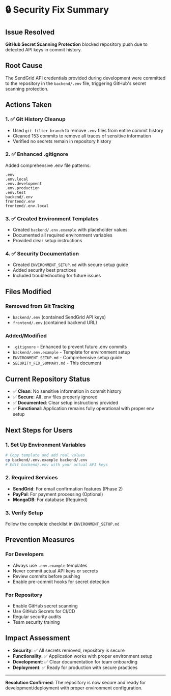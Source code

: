 # 🔒 Security Fix Summary

## Issue Resolved
**GitHub Secret Scanning Protection** blocked repository push due to detected API keys in commit history.

## Root Cause
The SendGrid API credentials provided during development were committed to the repository in the `backend/.env` file, triggering GitHub's secret scanning protection.

## Actions Taken

### 1. ✅ Git History Cleanup
- Used `git filter-branch` to remove `.env` files from entire commit history
- Cleaned 153 commits to remove all traces of sensitive information
- Verified no secrets remain in repository history

### 2. ✅ Enhanced .gitignore
Added comprehensive .env file patterns:
```
.env
.env.local  
.env.development
.env.production
.env.test
backend/.env
frontend/.env
frontend/.env.local
```

### 3. ✅ Created Environment Templates
- Created `backend/.env.example` with placeholder values
- Documented all required environment variables
- Provided clear setup instructions

### 4. ✅ Security Documentation
- Created `ENVIRONMENT_SETUP.md` with secure setup guide
- Added security best practices
- Included troubleshooting for future issues

## Files Modified

### Removed from Git Tracking
- `backend/.env` (contained SendGrid API keys)
- `frontend/.env` (contained backend URL)

### Added/Modified
- `.gitignore` - Enhanced to prevent future .env commits
- `backend/.env.example` - Template for environment setup
- `ENVIRONMENT_SETUP.md` - Comprehensive setup guide
- `SECURITY_FIX_SUMMARY.md` - This document

## Current Repository Status
- ✅ **Clean**: No sensitive information in commit history
- ✅ **Secure**: All .env files properly ignored
- ✅ **Documented**: Clear setup instructions provided
- ✅ **Functional**: Application remains fully operational with proper env setup

## Next Steps for Users

### 1. Set Up Environment Variables
```bash
# Copy template and add real values
cp backend/.env.example backend/.env
# Edit backend/.env with your actual API keys
```

### 2. Required Services
- **SendGrid**: For email confirmation features (Phase 2)
- **PayPal**: For payment processing (Optional)
- **MongoDB**: For database (Required)

### 3. Verify Setup
Follow the complete checklist in `ENVIRONMENT_SETUP.md`

## Prevention Measures

### For Developers
- Always use `.env.example` templates
- Never commit actual API keys or secrets
- Review commits before pushing
- Enable pre-commit hooks for secret detection

### For Repository
- Enable GitHub secret scanning 
- Use GitHub Secrets for CI/CD
- Regular security audits
- Team security training

## Impact Assessment
- **Security**: ✅ All secrets removed, repository is secure
- **Functionality**: ✅ Application works with proper environment setup  
- **Development**: ✅ Clear documentation for team onboarding
- **Deployment**: ✅ Ready for production with secure practices

---

**Resolution Confirmed**: The repository is now secure and ready for development/deployment with proper environment configuration.